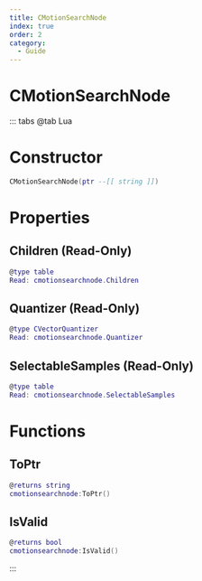 ```yaml
---
title: CMotionSearchNode
index: true
order: 2
category:
  - Guide
---
```


# CMotionSearchNode

::: tabs
@tab Lua
# Constructor
```lua
CMotionSearchNode(ptr --[[ string ]])
```
# Properties
## Children (Read-Only)
```lua
@type table
Read: cmotionsearchnode.Children
```
## Quantizer (Read-Only)
```lua
@type CVectorQuantizer
Read: cmotionsearchnode.Quantizer
```
## SelectableSamples (Read-Only)
```lua
@type table
Read: cmotionsearchnode.SelectableSamples
```
# Functions
## ToPtr
```lua
@returns string
cmotionsearchnode:ToPtr()
```
## IsValid
```lua
@returns bool
cmotionsearchnode:IsValid()
```

:::